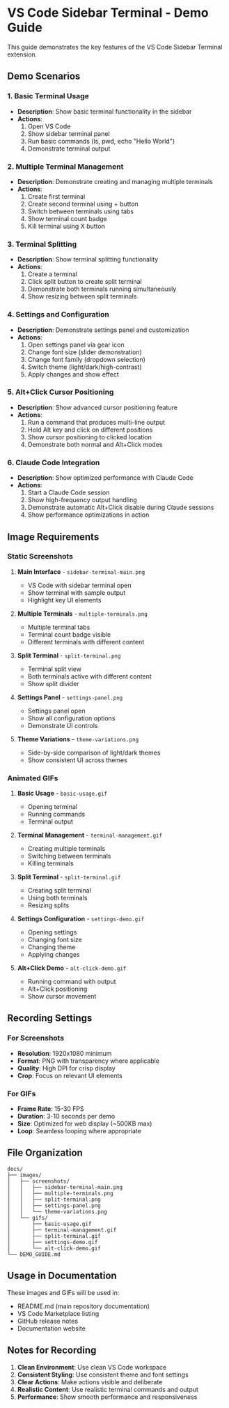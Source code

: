 # VS Code Sidebar Terminal - Demo Guide

This guide demonstrates the key features of the VS Code Sidebar Terminal extension.

## Demo Scenarios

### 1. Basic Terminal Usage
- **Description**: Show basic terminal functionality in the sidebar
- **Actions**:
  1. Open VS Code
  2. Show sidebar terminal panel
  3. Run basic commands (ls, pwd, echo "Hello World")
  4. Demonstrate terminal output

### 2. Multiple Terminal Management
- **Description**: Demonstrate creating and managing multiple terminals
- **Actions**:
  1. Create first terminal
  2. Create second terminal using + button
  3. Switch between terminals using tabs
  4. Show terminal count badge
  5. Kill terminal using X button

### 3. Terminal Splitting
- **Description**: Show terminal splitting functionality
- **Actions**:
  1. Create a terminal
  2. Click split button to create split terminal
  3. Demonstrate both terminals running simultaneously
  4. Show resizing between split terminals

### 4. Settings and Configuration
- **Description**: Demonstrate settings panel and customization
- **Actions**:
  1. Open settings panel via gear icon
  2. Change font size (slider demonstration)
  3. Change font family (dropdown selection)
  4. Switch theme (light/dark/high-contrast)
  5. Apply changes and show effect

### 5. Alt+Click Cursor Positioning
- **Description**: Show advanced cursor positioning feature
- **Actions**:
  1. Run a command that produces multi-line output
  2. Hold Alt key and click on different positions
  3. Show cursor positioning to clicked location
  4. Demonstrate both normal and Alt+Click modes

### 6. Claude Code Integration
- **Description**: Show optimized performance with Claude Code
- **Actions**:
  1. Start a Claude Code session
  2. Show high-frequency output handling
  3. Demonstrate automatic Alt+Click disable during Claude sessions
  4. Show performance optimizations in action

## Image Requirements

### Static Screenshots
1. **Main Interface** - `sidebar-terminal-main.png`
   - VS Code with sidebar terminal open
   - Show terminal with sample output
   - Highlight key UI elements

2. **Multiple Terminals** - `multiple-terminals.png`
   - Multiple terminal tabs
   - Terminal count badge visible
   - Different terminals with different content

3. **Split Terminal** - `split-terminal.png`
   - Terminal split view
   - Both terminals active with different content
   - Show split divider

4. **Settings Panel** - `settings-panel.png`
   - Settings panel open
   - Show all configuration options
   - Demonstrate UI controls

5. **Theme Variations** - `theme-variations.png`
   - Side-by-side comparison of light/dark themes
   - Show consistent UI across themes

### Animated GIFs
1. **Basic Usage** - `basic-usage.gif`
   - Opening terminal
   - Running commands
   - Terminal output

2. **Terminal Management** - `terminal-management.gif`
   - Creating multiple terminals
   - Switching between terminals
   - Killing terminals

3. **Split Terminal** - `split-terminal.gif`
   - Creating split terminal
   - Using both terminals
   - Resizing splits

4. **Settings Configuration** - `settings-demo.gif`
   - Opening settings
   - Changing font size
   - Changing theme
   - Applying changes

5. **Alt+Click Demo** - `alt-click-demo.gif`
   - Running command with output
   - Alt+Click positioning
   - Show cursor movement

## Recording Settings

### For Screenshots
- **Resolution**: 1920x1080 minimum
- **Format**: PNG with transparency where applicable
- **Quality**: High DPI for crisp display
- **Crop**: Focus on relevant UI elements

### For GIFs
- **Frame Rate**: 15-30 FPS
- **Duration**: 3-10 seconds per demo
- **Size**: Optimized for web display (~500KB max)
- **Loop**: Seamless looping where appropriate

## File Organization

```
docs/
├── images/
│   ├── screenshots/
│   │   ├── sidebar-terminal-main.png
│   │   ├── multiple-terminals.png
│   │   ├── split-terminal.png
│   │   ├── settings-panel.png
│   │   └── theme-variations.png
│   └── gifs/
│       ├── basic-usage.gif
│       ├── terminal-management.gif
│       ├── split-terminal.gif
│       ├── settings-demo.gif
│       └── alt-click-demo.gif
└── DEMO_GUIDE.md
```

## Usage in Documentation

These images and GIFs will be used in:
- README.md (main repository documentation)
- VS Code Marketplace listing
- GitHub release notes
- Documentation website

## Notes for Recording

1. **Clean Environment**: Use clean VS Code workspace
2. **Consistent Styling**: Use consistent theme and font settings
3. **Clear Actions**: Make actions visible and deliberate
4. **Realistic Content**: Use realistic terminal commands and output
5. **Performance**: Show smooth performance and responsiveness